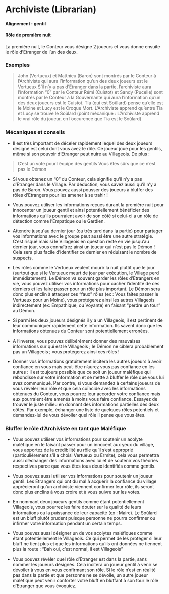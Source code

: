 # Archiviste (Librarian)
 
#### Alignement : gentil 
#### Rôle de première nuit
La première nuit, le Conteur vous désigne 2 joueurs et  vous donne ensuite le rôle d’Etranger de l’un des deux.
 
### Exemples  
> John (Vertueux) et Matthieu (Baron) sont montrés par le Conteur à l’Archiviste qui aura l’information qu’un des deux joueurs est le Vertueux
> S’il n’y a pas d’Etranger dans la partie,  l’archiviste aura l’information “0” par le Conteur
> Rémi (Cuistot) et Sandy (Pucelle) sont montrés par le Conteur à la Gouvernante qui aura l’information qu’un des deux joueurs est le Cuistot. 
> Tia (qui est Soûlard) pense qu’elle est le Moine et Lucy est le Croque Mort. L’Archiviste apprend qu’entre Tia et Lucy se trouve le Soûlard (point mécanique : L’Archiviste apprend le vrai rôle du joueur, en l’occurence que Tia est le Soûlard)


### Mécaniques et conseils
- Il est très important de déceler rapidement lequel des deux joueurs désigné est celui dont vous avez le rôle. Ce joueur joue pour les gentils, même si son pouvoir d’Etranger peut nuire au Villageois. De plus :
> C’est un vote pour l’équipe des gentils
> Vous êtes sûrs que ce n’est pas le Démon

- Si vous obtenez un “0” du Conteur, cela signifie qu’il n’y a pas d’Etranger dans le Village. Par déduction, vous savez aussi qu’il n’y a pas de Baron. Vous pouvez aussi pousser des joueurs à bluffer des rôles d’Etrangers pour les amener à se trahir !

- Vous pouvez utiliser les informations reçues durant la première nuit pour innocenter un joueur gentil et ainsi potentiellement bénéficier des informations qu’ils pourraient avoir de son côté si celui-ci a un rôle de détection comme l’Empatique ou le Gardien.

- Attendre jusqu'au dernier jour (ou très tard dans la partie) pour partager vos informations avec le groupe peut aussi être une autre stratégie. C’est risqué mais si le Villageois en question reste en vie jusqu’au dernier jour, vous connaîtrez ainsi un joueur qui n’est pas le Démon ! Cela sera plus facile d’identifier ce dernier en réduisant le nombre de suspects.

- Les rôles comme le Vertueux veulent mourir la nuit plutôt que le jour (surtout que si le Vertueux meurt de jour par exécution, le Village perd immédiatement). Le Démon va souvent garder les rôles d’Etrangers en vie, vous pouvez utiliser vos informations pour cacher l’identité de ces derniers et les faire passer pour un rôle plus important. Le Démon sera donc plus enclin à attaquer ces “faux” rôles (ex : Vous faites passer le Vertueux pour un Moine), vous protégerez ainsi les autres Villageois indirectement (ex: Empathique, ou Voyante) en faisant “perdre un tour” au Démon.

- Si parmi les deux joueurs désignés il y a un Villageois, il est pertinent de leur communiquer rapidement cette information. Ils savent donc que les informations obtenues du Conteur sont potentiellement erronées.

- A l’inverse, vous pouvez délibérément donner des mauvaises informations sur qui est le Villageois ; le Démon ne ciblera probablement pas un Villageois ; vous protégerez ainsi ces rôles !

- Donner vos informations gratuitement incitera les autres joueurs à avoir confiance en vous mais peut-être n’aurez vous pas confiance en les autres : il est toujours possible que ce soit un joueur maléfique qui rebondisse sur votre information et se mette à bluffer le rôle que vous lui avez communiqué. Par contre, si vous demandez à certains joueurs de vous révéler leur rôle et que cela coïncide avec les informations obtenues du Conteur, vous pourrez leur accorder votre confiance mais eux pourraient être amenés à moins vous faire confiance. Essayez de trouver le juste milieu en donnant des informations partielles des deux côtés. Par exemple, échanger une liste de quelques rôles potentiels et demandez-lui de vous dévoiler quel rôle il pense que vous êtes.
 
### Bluffer le rôle d’Archiviste en tant que Maléfique

- Vous pouvez utiliser vos informations pour soutenir un acolyte maléfique en le faisant passer pour un innocent aux yeux du village, vous apportez de la crédibilité au rôle qu’il s’est approprié (particulièrement s’il a choisi Vertueux ou Ermite), cela  vous permettra aussi d’échanger des informations avec lui et de soutenir vos théories respectives parce que vous êtes tous deux identifiés comme gentils.

- Vous pouvez aussi utiliser vos informations pour soutenir un joueur gentil. Les Etrangers qui ont du mal à acquérir la confiance du village apprécieront qu’un archiviste viennent confirmer leur rôle, ils seront donc plus enclins à vous croire et à vous suivre sur les votes.

- En nommant deux joueurs gentils comme étant potentiellement Villageois, vous pourrez les faire douter sur la qualité de leurs informations ou la puissance de leur capacité (ex : Maire). Le Soûlard est un bluff plutôt prudent puisque personne ne pourra confirmer ou infirmer votre information pendant un certain temps.

- Vous pouvez aussi désigner un de vos acolytes maléfiques comme étant potentiellement le Villageois. Ce qui permet de les protéger si leur bluff ne tient plus et que les informations qu’ils ont données ne tiennent plus la route : “Bah oui, c’est normal, il est Villageois”

- Vous pouvez révéler quel rôle d’Etranger est dans la partie, sans nommer les joueurs désignés. Cela incitera un joueur gentil à venir se dévoiler à vous en vous confirmant son rôle. Si le rôle n’est en réalité pas dans la partie et que personne ne se dévoile, un autre joueur maléfique peut venir conforter votre bluff en bluffant à son tour le rôle d’Etranger que vous évoquiez.
